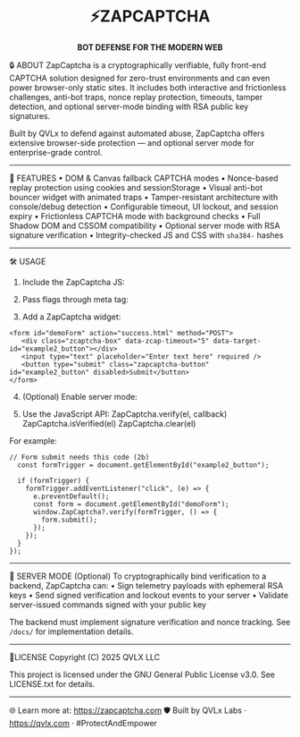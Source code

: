 <h1 align="center"><strong>⚡ZAPCAPTCHA</strong></h1>                                                                                                                               
<p align="center"><strong>BOT DEFENSE FOR THE MODERN WEB</strong></p>

🔒 ABOUT
ZapCaptcha is a cryptographically verifiable, fully front-end CAPTCHA solution 
designed for zero-trust environments and can even power browser-only static sites.
It includes both interactive and frictionless challenges, anti-bot traps, nonce replay
protection, timeouts, tamper detection, and optional server-mode binding with RSA 
public key signatures.

Built by QVLx  to defend against automated abuse, ZapCaptcha offers extensive 
browser-side protection — and optional server mode for enterprise-grade control.

--------------------------------------------------------------------------------

🚀 FEATURES
• DOM & Canvas fallback CAPTCHA modes
• Nonce-based replay protection using cookies and sessionStorage
• Visual anti-bot bouncer widget with animated traps
• Tamper-resistant architecture with console/debug detection
• Configurable timeout, UI lockout, and session expiry
• Frictionless CAPTCHA mode with background checks
• Full Shadow DOM and CSSOM compatibility
• Optional server mode with RSA signature verification
• Integrity-checked JS and CSS with `sha384-` hashes

--------------------------------------------------------------------------------

🛠️ USAGE
1. Include the ZapCaptcha JS:
   <script type="module" src="https://zapcaptcha.com/zapcaptcha.js"></script>

2. Pass flags through meta tag:
   <meta name="zap-flags" content="allsec = true, lockoutsEnabled = false, vpnCheck = false">

3. Add a ZapCaptcha widget:
```
<form id="demoForm" action="success.html" method="POST">
   <div class="zcaptcha-box" data-zcap-timeout="5" data-target-id="example2_button"></div>
   <input type="text" placeholder="Enter text here" required />
   <button type="submit" class="zapcaptcha-button" id="example2_button" disabled>Submit</button>
</form>
```

4. (Optional) Enable server mode:
   <meta name="zap-server-pubkey" content="-----BEGIN PUBLIC KEY-----...">
   <meta name="zap-flags" content="serverMode = true">

5. Use the JavaScript API:
   ZapCaptcha.verify(el, callback)
   ZapCaptcha.isVerified(el)
   ZapCaptcha.clear(el)

For example:
```
// Form submit needs this code (2b)
  const formTrigger = document.getElementById("example2_button");

  if (formTrigger) {
    formTrigger.addEventListener("click", (e) => {
      e.preventDefault();
      const form = document.getElementById("demoForm");
      window.ZapCaptcha?.verify(formTrigger, () => {
        form.submit();
      });
    });
  }
});
```

--------------------------------------------------------------------------------

🔐 SERVER MODE (Optional)
To cryptographically bind verification to a backend, ZapCaptcha can:
• Sign telemetry payloads with ephemeral RSA keys
• Send signed verification and lockout events to your server
• Validate server-issued commands signed with your public key

The backend must implement signature verification and nonce tracking. See `/docs/`
for implementation details.

--------------------------------------------------------------------------------

📃LICENSE
Copyright (C) 2025 QVLX LLC

This project is licensed under the GNU General Public License v3.0.
See LICENSE.txt for details.

--------------------------------------------------------------------------------

🌐 Learn more at: https://zapcaptcha.com
🛡️ Built by QVLx Labs · https://qvlx.com · #ProtectAndEmpower
